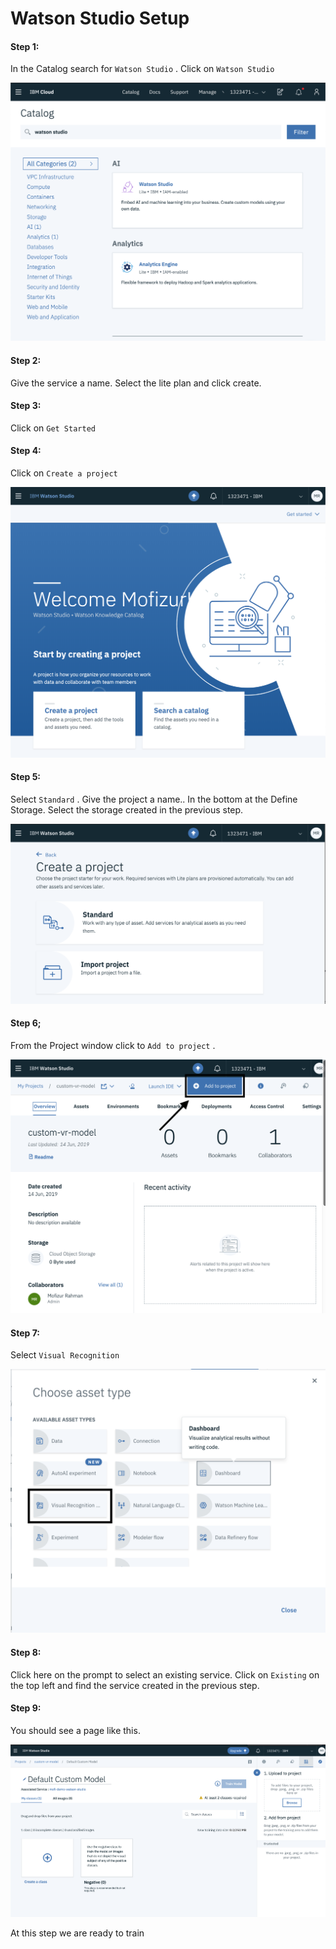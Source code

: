 # Watson Studio Setup

#### Step 1:

In the Catalog search for `Watson Studio` . Click on `Watson Studio` 

![](../.gitbook/assets/image%20%284%29.png)

#### **Step 2:**

Give the service a name. Select the lite plan and click create.

#### **Step 3:**

Click on `Get Started`

#### **Step 4:**

Click on `Create a project` 

![](../.gitbook/assets/image%20%285%29.png)

#### Step 5: 

Select `Standard` . Give the project a name.. In the bottom at the Define Storage. Select the storage created in the previous step.

![](../.gitbook/assets/image%20%281%29.png)

#### Step 6; 

From the Project window click to `Add to project` . 

![](../.gitbook/assets/screen-shot-2019-06-14-at-10.10.22-pm.png)

#### Step 7: 

Select `Visual Recognition` 

![](../.gitbook/assets/screen-shot-2019-06-14-at-10.11.46-pm%20%281%29.png)

#### Step 8: 

Click here on the prompt to select an existing service. Click on `Existing` on the top left and find the service created in the previous step.

#### Step 9: 

You should see a page like this.

![](../.gitbook/assets/image%20%282%29.png)

At this step we are ready to train



